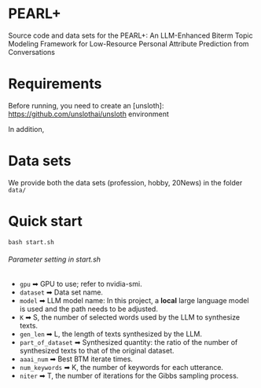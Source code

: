 # PEARL+
Source code and data sets for the PEARL+: An LLM-Enhanced Biterm Topic Modeling Framework for Low-Resource Personal Attribute Prediction from Conversations

# Requirements

Before running, you need to create an [unsloth]: https://github.com/unslothai/unsloth environment

In addition, 

# Data sets

We provide both the data sets (profession, hobby, 20News) in the folder ```data/```

# Quick start

```
bash start.sh
```

###### Parameter setting in start.sh

- ```gpu``` ➡ GPU to use; refer to nvidia-smi.
- ```dataset``` ➡ Data set name.
- ```model``` ➡  LLM model name: In this project, a **local** large language model is used and the path needs to be adjusted.
- ```K``` ➡ S, the number of selected words used by the LLM to synthesize texts.
- ```gen_len``` ➡ L, the length of texts synthesized by the LLM.
- ```part_of_dataset``` ➡ Synthesized quantity: the ratio of the number of synthesized texts to that of the original dataset.
- ```aaai_num``` ➡ Best BTM iterate times.
- ```num_keywords``` ➡ K, the number of keywords for each utterance.
- ```niter``` ➡ T, the number of iterations for the Gibbs sampling process.
